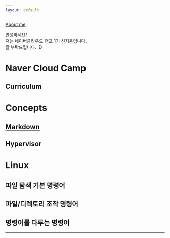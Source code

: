 ```yaml
---
layout: default
---
```


[About me](./another-page.html).

안녕하세요!\
저는 네이버클라우드 캠프 1기 신지윤입니다.\
잘 부탁드립니다. :D

# Naver Cloud Camp
## Curriculum



# Concepts
## [Markdown](./markdown.md)
## Hypervisor

# Linux
## 파일 탐색 기본 명령어
## 파일/디렉토리 조작 명령어
## 명령어를 다루는 명령어

* * *







